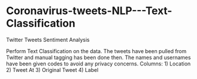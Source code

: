 # Coronavirus-tweets-NLP---Text-Classification

Twitter Tweets Sentiment Analysis

Perform Text Classification on the data. The tweets have been pulled from Twitter and manual tagging has been done then. The names and usernames have been given codes to avoid any privacy concerns.  Columns: 1) Location 2) Tweet At 3) Original Tweet 4) Label
